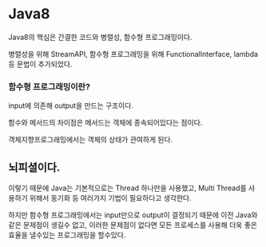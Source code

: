 # Java8
Java8의 핵심은 간결한 코드와 병렬성, 함수형 프로그래밍이다.

병렬성을 위해 StreamAPI, 함수형 프로그래밍을 위해 FunctionalInterface, lambda 등 문법이 추가되었다.

### 함수형 프로그래밍이란?
input에 의존해 output을 만드는 구조이다.

함수와 메서드의 차이점은 메서드는 객체에 종속되어있다는 점이다.

객체지향프로그래밍에서는 객체의 상태가 관여하게 된다.

## 뇌피셜이다.

이렇기 때문에 Java는 기본적으로는 Thread 하나만을 사용했고,
Multi Thread를 사용하기 위해서 동기화 등 여러가지 기법이 필요하다고 생각한다.

하지만 함수형 프로그래밍에서는 input만으로 output이 결정되기 때문에 이전 Java와 같은 문제점이 생길수 없고,
이러한 문제점이 없다면 모든 프로세스를 사용해 더욱 좋은 효율을 낼수있는 프로그래밍을 할수있다. 

